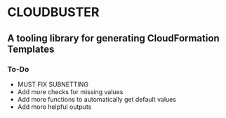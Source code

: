 # CLOUDBUSTER
## A tooling library for generating CloudFormation Templates

### To-Do
- MUST FIX SUBNETTING
- Add more checks for missing values
- Add more functions to automatically get default values
- Add more helpful outputs
